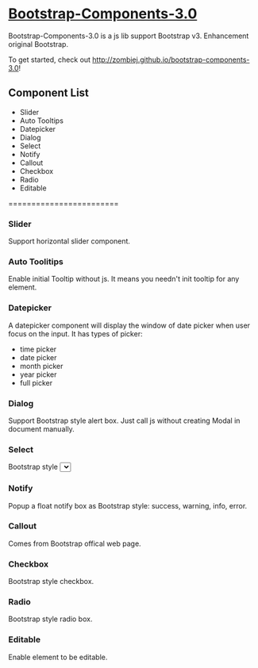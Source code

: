 # [Bootstrap-Components-3.0](http://zombiej.github.io/bootstrap-components-3.0)

Bootstrap-Components-3.0 is a js lib support Bootstrap v3. Enhancement original Bootstrap.

To get started, check out http://zombiej.github.io/bootstrap-components-3.0!

## Component List
* Slider
* Auto Tooltips
* Datepicker
* Dialog
* Select
* Notify
* Callout
* Checkbox
* Radio
* Editable

========================

### Slider
Support horizontal slider component.

### Auto Toolitips
Enable initial Tooltip without js. It means you needn't init tooltip for any element.

### Datepicker
A datepicker component will display the window of date picker when user focus on the input. It has types of picker:
* time picker
* date picker
* month picker
* year picker
* full picker

### Dialog
Support Bootstrap style alert box. Just call js without creating Modal in document manually.

### Select
Bootstrap style <select>. Support item with img.

### Notify
Popup a float notify box as Bootstrap style: success, warning, info, error.

### Callout
Comes from Bootstrap offical web page.

### Checkbox
Bootstrap style checkbox.

### Radio
Bootstrap style radio box.

### Editable
Enable element to be editable.

